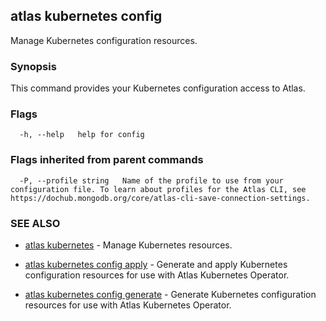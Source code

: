 ## atlas kubernetes config

Manage Kubernetes configuration resources.


### Synopsis

This command provides your Kubernetes configuration access to Atlas.






### Flags

```
  -h, --help   help for config

```


### Flags inherited from parent commands

```
  -P, --profile string   Name of the profile to use from your configuration file. To learn about profiles for the Atlas CLI, see https://dochub.mongodb.org/core/atlas-cli-save-connection-settings.

```

### SEE ALSO


* [atlas kubernetes](atlas_kubernetes.md)	- Manage Kubernetes resources.

* [atlas kubernetes config apply](atlas_kubernetes_config_apply.md)	- Generate and apply Kubernetes configuration resources for use with Atlas Kubernetes Operator.

* [atlas kubernetes config generate](atlas_kubernetes_config_generate.md)	- Generate Kubernetes configuration resources for use with Atlas Kubernetes Operator.



